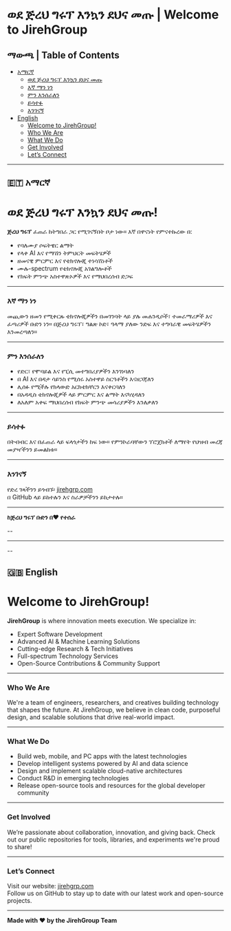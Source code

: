 # ወደ ጅረህ ግሩፕ እንኳን ደህና መጡ | Welcome to JirehGroup

## ማውጫ | Table of Contents
- [አማርኛ](#-አማርኛ)
  - [ወደ ጅረህ ግሩፕ እንኳን ደህና መጡ](#ወደ-ጅረህ-ግሩፕ-እንኳን-ደህና-መጡ)
  - [እኛ ማን ነን](#እኛ-ማን-ነን)
  - [ምን እንሰራለን](#ምን-እንሰራለን)
  - [ይሳተፉ](#ይሳተፉ)
  - [እንገናኝ](#እንገናኝ)
- [English](#-english)
  - [Welcome to JirehGroup!](#welcome-to-jirehgroup)
  - [Who We Are](#who-we-are)
  - [What We Do](#what-we-do)
  - [Get Involved](#get-involved)
  - [Let’s Connect](#lets-connect)

---

## 🇪🇹 አማርኛ

# ወደ ጅረህ ግሩፕ እንኳን ደህና መጡ!

**ጅረህ ግሩፕ** ፈጠራ ከትግበራ ጋር የሚገናኝበት ቦታ ነው። እኛ በዋናነት የምናተኩረው በ:

- የባለሙያ ሶፍትዌር ልማት  
- የላቀ AI እና የማሽን ትምህርት መፍትሄዎች  
- ዘመናዊ ምርምር እና የቴክኖሎጂ ተነሳሽነቶች  
- ሙሉ-spectrum የቴክኖሎጂ አገልግሎቶች  
- የክፍት ምንጭ አስተዋጽኦዎች እና የማህበረሰብ ድጋፍ  

---

### እኛ ማን ነን  
መጪውን ዘመን የሚቀርጹ ቴክኖሎጂዎችን በመገንባት ላይ ያሉ መሐንዲሶች፣ ተመራማሪዎች እና ፈጣሪዎች ቡድን ነን። በጅረህ ግሩፕ፣ ግልጽ ኮድ፣ ዓላማ ያለው ንድፍ እና ተግባራዊ መፍትሄዎችን እንመረጣለን።

---

### ምን እንሰራለን  
- የድር፣ የሞባይል እና የፒሲ መተግበሪያዎችን እንገነባለን  
- በ AI እና በዳታ ሳይንስ የሚሰሩ አስተዋይ ስርዓቶችን እናዘጋጃለን  
- ሊሰፉ የሚችሉ የክላውድ አርክቴክቸርን እናቀርባለን  
- በአዳዲስ ቴክኖሎጂዎች ላይ ምርምር እና ልማት እናካሂዳለን  
- ለአለም አቀፍ ማህበረሰብ የክፍት ምንጭ መሳሪያዎችን እንለቃለን  

---

### ይሳተፉ  
በትብብር እና በፈጠራ ላይ ፍላጎታችን ከፍ ነው። የምንኮራባቸውን ፕሮጀክቶች ለማየት የህዝብ መረጃ መያዣችንን ይመልከቱ።

---

### እንገናኝ  
የድረ ገጻችንን ይጎብኙ፡ [jirehgrp.com](https://jirehgrp.com)  
በ GitHub ላይ ይከተሉን እና ስራዎቻችንን ይከታተሉ።

---

**ከጅረህ ግሩፕ ቡድን በ❤️ የተሰራ**

--

---

--

## 🇬🇧 English

# Welcome to JirehGroup!

**JirehGroup** is where innovation meets execution. We specialize in:

- Expert Software Development  
- Advanced AI & Machine Learning Solutions  
- Cutting-edge Research & Tech Initiatives  
- Full-spectrum Technology Services  
- Open-Source Contributions & Community Support  

---

### Who We Are  
We're a team of engineers, researchers, and creatives building technology that shapes the future. At JirehGroup, we believe in clean code, purposeful design, and scalable solutions that drive real-world impact.

---

### What We Do  
- Build web, mobile, and PC apps with the latest technologies  
- Develop intelligent systems powered by AI and data science  
- Design and implement scalable cloud-native architectures  
- Conduct R&D in emerging technologies  
- Release open-source tools and resources for the global developer community

---

### Get Involved  
We’re passionate about collaboration, innovation, and giving back. Check out our public repositories for tools, libraries, and experiments we're proud to share!

---

### Let’s Connect  
Visit our website: [jirehgrp.com](https://jirehgrp.com)  
Follow us on GitHub to stay up to date with our latest work and open-source projects.

---

**Made with ❤️ by the JirehGroup Team**
